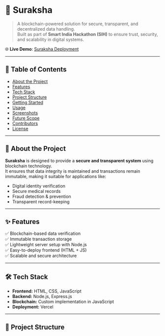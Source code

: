 # 🔐 Suraksha  

> A blockchain-powered solution for secure, transparent, and decentralized data handling.  
> Built as part of **Smart India Hackathon (SIH)** to ensure trust, security, and scalability in digital systems.  

🌐 **Live Demo**: [Suraksha Deployment](https://suraksha-drab.vercel.app/)  

---

## 📌 Table of Contents  
- [About the Project](#-about-the-project)  
- [Features](#-features)  
- [Tech Stack](#-tech-stack)  
- [Project Structure](#-project-structure)  
- [Getting Started](#-getting-started)  
- [Usage](#-usage)  
- [Screenshots](#-screenshots)  
- [Future Scope](#-future-scope)  
- [Contributors](#-contributors)  
- [License](#-license)  

---

## 📖 About the Project  

**Suraksha** is designed to provide a **secure and transparent system** using blockchain technology.  
It ensures that data integrity is maintained and transactions remain immutable, making it suitable for applications like:  
- Digital identity verification  
- Secure medical records  
- Fraud detection & prevention  
- Transparent record-keeping  

---

## ✨ Features  
✅ Blockchain-based data verification  
✅ Immutable transaction storage  
✅ Lightweight server setup with Node.js  
✅ Easy-to-deploy frontend (HTML + JS)  
✅ Scalable and secure architecture  

---

## 🛠 Tech Stack  

- **Frontend:** HTML, CSS, JavaScript  
- **Backend:** Node.js, Express.js  
- **Blockchain:** Custom implementation in JavaScript  
- **Deployment:** Vercel  

---

## 📂 Project Structure  

